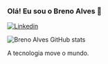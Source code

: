 ### Olá! Eu sou o Breno Alves 👋

[![Linkedin](https://img.shields.io/badge/LinkedIn-0077B5?style=for-the-badge&logo=linkedin&logoColor=white)](https://br.linkedin.com/in/breno-alves-de-lima-84a606229)


![Breno Alves GitHub stats](https://github-readme-stats.vercel.app/api?username=developerbreno081&show_icons=true&theme=onedark)

A tecnologia move o mundo.

